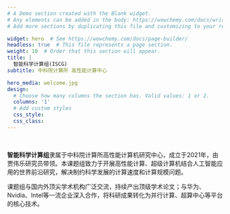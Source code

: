 ```yaml
---
# A Demo section created with the Blank widget.
# Any elements can be added in the body: https://wowchemy.com/docs/writing-markdown-latex/
# Add more sections by duplicating this file and customizing to your requirements.

widget: hero  # See https://wowchemy.com/docs/page-builder/
headless: true  # This file represents a page section.
weight: 10  # Order that this section will appear.
title: |
  智能科学计算组(ISCG)
subtitle: 中科院计算所 高性能计算中心

hero_media: welcome.jpg
design:
  # Choose how many columns the section has. Valid values: 1 or 2.
  columns: '1'
  # Add custom styles
  css_style:
  css_class:
---
```


<br>

**智能科学计算组**隶属于中科院计算所高性能计算机研究中心，成立于2021年，由贾伟乐研究员带领。本课题组致力于开展高性能计算、超级计算机结合人工智能应用的世界前沿研究，解决制约科学发展的计算速度和计算规模问题。

课题组与国内外顶尖学术机构广泛交流，持续产出顶级学术论文；与华为、Nvidia、Intel等一流企业深入合作，将科研成果转化为并行计算、超算中心等平台的核心技术。

